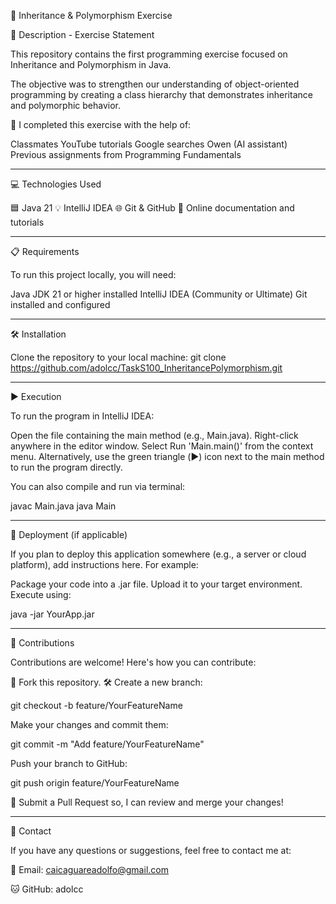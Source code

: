 🧠 Inheritance & Polymorphism Exercise

📄 Description - Exercise Statement

This repository contains the first programming exercise focused on Inheritance and Polymorphism in Java.

The objective was to strengthen our understanding of object-oriented programming by creating a class hierarchy that demonstrates inheritance and polymorphic behavior.

💬 I completed this exercise with the help of:

Classmates
YouTube tutorials
Google searches
Owen (AI assistant)
Previous assignments from Programming Fundamentals

---

💻 Technologies Used

🟦 Java 21
💡 IntelliJ IDEA
🌐 Git & GitHub
📘 Online documentation and tutorials

---

📋 Requirements

To run this project locally, you will need:

Java JDK 21 or higher installed
IntelliJ IDEA (Community or Ultimate)
Git installed and configured

---

🛠️ Installation

Clone the repository to your local machine:
git clone https://github.com/adolcc/TaskS100_InheritancePolymorphism.git 

---

▶️ Execution

To run the program in IntelliJ IDEA:

Open the file containing the main method (e.g., Main.java).
Right-click anywhere in the editor window.
Select Run 'Main.main()' from the context menu.
Alternatively, use the green triangle (▶️) icon next to the main method to run the program directly.

You can also compile and run via terminal:

javac Main.java
java Main

---

🚀 Deployment (if applicable)

If you plan to deploy this application somewhere (e.g., a server or cloud platform), add instructions here. For example:

Package your code into a .jar file.
Upload it to your target environment.
Execute using:

java -jar YourApp.jar

---

🤝 Contributions

Contributions are welcome! Here's how you can contribute:

🍴 Fork this repository.
🛠️ Create a new branch:

git checkout -b feature/YourFeatureName

Make your changes and commit them:

git commit -m "Add feature/YourFeatureName"

Push your branch to GitHub:

git push origin feature/YourFeatureName

🔁 Submit a Pull Request so, I can review and merge your changes!

---

📧 Contact

If you have any questions or suggestions, feel free to contact me at:

📧 Email: caicaguareadolfo@gmail.com

🐱 GitHub: adolcc